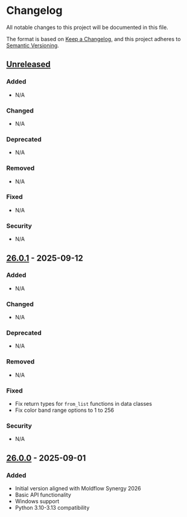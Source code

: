 # Changelog

All notable changes to this project will be documented in this file.

The format is based on [Keep a Changelog](https://keepachangelog.com/en/1.0.0/),
and this project adheres to [Semantic Versioning](https://semver.org/spec/v2.0.0.html).

## [Unreleased]

### Added
- N/A

### Changed
- N/A

### Deprecated
- N/A

### Removed
- N/A

### Fixed
- N/A

### Security
- N/A

## [26.0.1] - 2025-09-12

### Added
- N/A

### Changed
- N/A

### Deprecated
- N/A

### Removed
- N/A

### Fixed
- Fix return types for `from_list` functions in data classes
- Fix color band range options to 1 to 256

### Security
- N/A

## [26.0.0] - 2025-09-01

### Added
- Initial version aligned with Moldflow Synergy 2026
- Basic API functionality
- Windows support
- Python 3.10-3.13 compatibility

[Unreleased]: https://github.com/Autodesk/moldflow-api/compare/v26.0.1...HEAD
[26.0.1]: https://github.com/Autodesk/moldflow-api/releases/tag/v26.0.1
[26.0.0]: https://github.com/Autodesk/moldflow-api/releases/tag/v26.0.0
